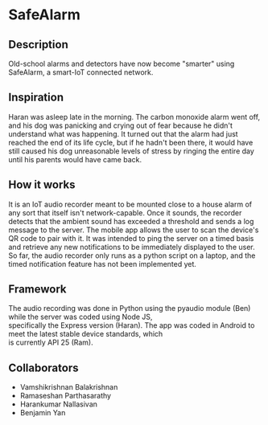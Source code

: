 # SafeAlarm

## Description

Old-school alarms and detectors have now become "smarter" using SafeAlarm, a smart-IoT connected network.  

## Inspiration

Haran was asleep late in the morning. The carbon monoxide alarm went off, and his dog was panicking and crying out of fear because he didn't understand what was happening. It turned out that the alarm had just reached the end of its life cycle, but if he hadn't been there, it would have still caused his dog unreasonable levels of stress by ringing the entire day until his parents would have came back.


## How it works

It is an IoT audio recorder meant to be mounted close to a house alarm of any sort that itself isn't network-capable. Once it sounds, the recorder detects that the ambient sound has exceeded a threshold and sends a log message to the server. The mobile app allows the user to scan the device's QR code to pair with it. It was intended to ping the server on a timed basis and retrieve any new notifications to be immediately displayed to the user. So far, the audio recorder only runs as a python script on a laptop, and the timed notification feature has not been implemented yet.

## Framework

The audio recording was done in Python using the pyaudio module (Ben) while the server was coded using Node JS,  
specifically the Express version (Haran). The app was coded in Android to meet the latest stable device standards, which  
is currently API 25 (Ram).  

## Collaborators

* Vamshikrishnan Balakrishnan
* Ramaseshan Parthasarathy
* Harankumar Nallasivan
* Benjamin Yan
